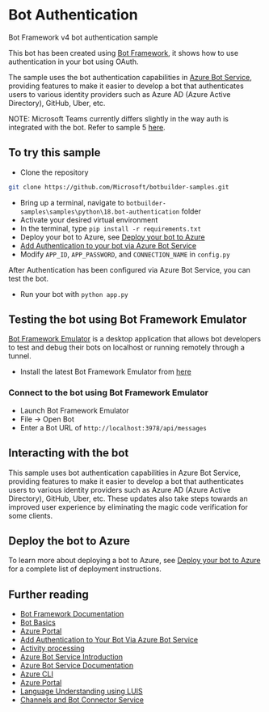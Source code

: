 ﻿# Bot Authentication

Bot Framework v4 bot authentication sample

This bot has been created using [Bot Framework](https://dev.botframework.com), it shows how to use authentication in your bot using OAuth.

The sample uses the bot authentication capabilities in [Azure Bot Service](https://docs.botframework.com), providing features to make it easier to develop a bot that authenticates users to various identity providers such as Azure AD (Azure Active Directory), GitHub, Uber, etc.

NOTE: Microsoft Teams currently differs slightly in the way auth is integrated with the bot. Refer to sample 5 [here](https://github.com/OfficeDev/Microsoft-Teams-Samples#bots-samples-using-the-v4-sdk).

## To try this sample

- Clone the repository
```bash
git clone https://github.com/Microsoft/botbuilder-samples.git
```
- Bring up a terminal, navigate to `botbuilder-samples\samples\python\18.bot-authentication` folder
- Activate your desired virtual environment
- In the terminal, type `pip install -r requirements.txt`
- Deploy your bot to Azure, see [Deploy your bot to Azure](https://aka.ms/azuredeployment)
- [Add Authentication to your bot via Azure Bot Service](https://docs.microsoft.com/en-us/azure/bot-service/bot-builder-authentication?view=azure-bot-service-4.0&tabs=csharp)
- Modify `APP_ID`, `APP_PASSWORD`, and `CONNECTION_NAME` in `config.py`

After Authentication has been configured via Azure Bot Service, you can test the bot.

- Run your bot with `python app.py`

## Testing the bot using Bot Framework Emulator

[Bot Framework Emulator](https://github.com/microsoft/botframework-emulator) is a desktop application that allows bot developers to test and debug their bots on localhost or running remotely through a tunnel.

- Install the latest Bot Framework Emulator from [here](https://github.com/Microsoft/BotFramework-Emulator/releases)

### Connect to the bot using Bot Framework Emulator

- Launch Bot Framework Emulator
- File -> Open Bot
- Enter a Bot URL of `http://localhost:3978/api/messages`

## Interacting with the bot

This sample uses bot authentication capabilities in Azure Bot Service, providing features to make it easier to develop a bot that authenticates users to various identity providers such as Azure AD (Azure Active Directory), GitHub, Uber, etc. These updates also take steps towards an improved user experience by eliminating the magic code verification for some clients.

## Deploy the bot to Azure

To learn more about deploying a bot to Azure, see [Deploy your bot to Azure](https://aka.ms/azuredeployment) for a complete list of deployment instructions.

## Further reading

- [Bot Framework Documentation](https://docs.botframework.com)
- [Bot Basics](https://docs.microsoft.com/azure/bot-service/bot-builder-basics?view=azure-bot-service-4.0)
- [Azure Portal](https://portal.azure.com)
- [Add Authentication to Your Bot Via Azure Bot Service](https://docs.microsoft.com/en-us/azure/bot-service/bot-builder-authentication?view=azure-bot-service-4.0&tabs=csharp)
- [Activity processing](https://docs.microsoft.com/en-us/azure/bot-service/bot-builder-concept-activity-processing?view=azure-bot-service-4.0)
- [Azure Bot Service Introduction](https://docs.microsoft.com/azure/bot-service/bot-service-overview-introduction?view=azure-bot-service-4.0)
- [Azure Bot Service Documentation](https://docs.microsoft.com/azure/bot-service/?view=azure-bot-service-4.0)
- [Azure CLI](https://docs.microsoft.com/cli/azure/?view=azure-cli-latest)
- [Azure Portal](https://portal.azure.com)
- [Language Understanding using LUIS](https://docs.microsoft.com/en-us/azure/cognitive-services/luis/)
- [Channels and Bot Connector Service](https://docs.microsoft.com/en-us/azure/bot-service/bot-concepts?view=azure-bot-service-4.0)
